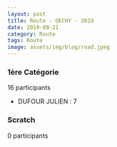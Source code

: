 ```yaml
---
layout: post
title: Route - DECHY - 2019
date: 2019-09-21
category: Route
tags: Route
image: assets/img/blog/road.jpeg
---
```


### 1ère Catégorie
16 participants
- DUFOUR JULIEN : 7

### Scratch
0 participants
